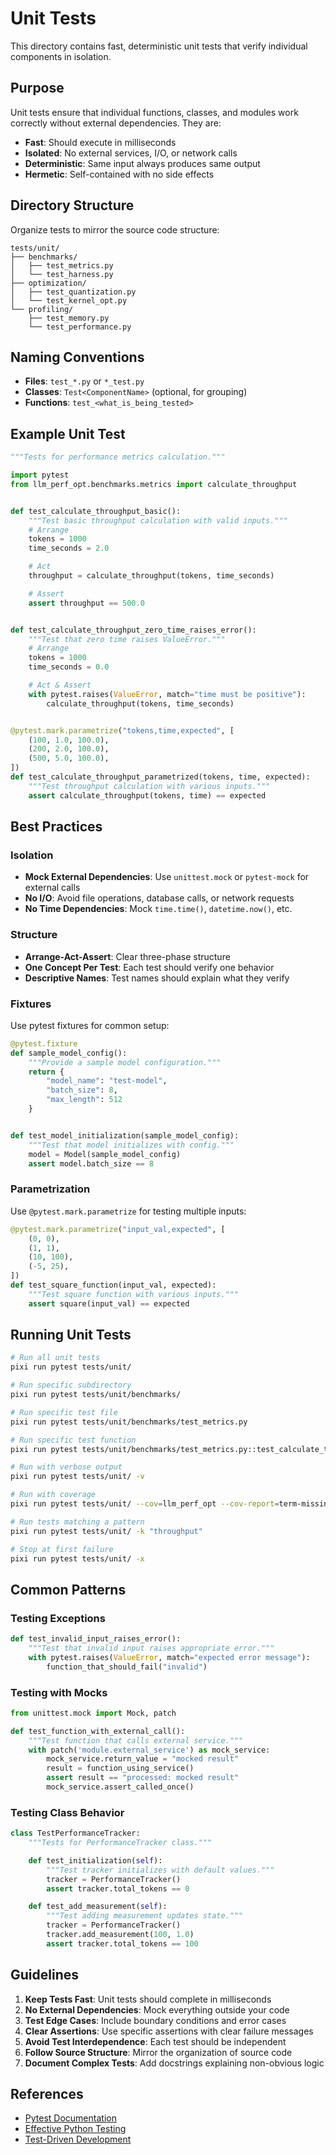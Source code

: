 # Unit Tests

This directory contains fast, deterministic unit tests that verify individual components in isolation.

## Purpose

Unit tests ensure that individual functions, classes, and modules work correctly without external dependencies. They are:
- **Fast**: Should execute in milliseconds
- **Isolated**: No external services, I/O, or network calls
- **Deterministic**: Same input always produces same output
- **Hermetic**: Self-contained with no side effects

## Directory Structure

Organize tests to mirror the source code structure:

```
tests/unit/
├── benchmarks/
│   ├── test_metrics.py
│   └── test_harness.py
├── optimization/
│   ├── test_quantization.py
│   └── test_kernel_opt.py
└── profiling/
    ├── test_memory.py
    └── test_performance.py
```

## Naming Conventions

- **Files**: `test_*.py` or `*_test.py`
- **Classes**: `Test<ComponentName>` (optional, for grouping)
- **Functions**: `test_<what_is_being_tested>`

## Example Unit Test

```python
"""Tests for performance metrics calculation."""

import pytest
from llm_perf_opt.benchmarks.metrics import calculate_throughput


def test_calculate_throughput_basic():
    """Test basic throughput calculation with valid inputs."""
    # Arrange
    tokens = 1000
    time_seconds = 2.0

    # Act
    throughput = calculate_throughput(tokens, time_seconds)

    # Assert
    assert throughput == 500.0


def test_calculate_throughput_zero_time_raises_error():
    """Test that zero time raises ValueError."""
    # Arrange
    tokens = 1000
    time_seconds = 0.0

    # Act & Assert
    with pytest.raises(ValueError, match="time must be positive"):
        calculate_throughput(tokens, time_seconds)


@pytest.mark.parametrize("tokens,time,expected", [
    (100, 1.0, 100.0),
    (200, 2.0, 100.0),
    (500, 5.0, 100.0),
])
def test_calculate_throughput_parametrized(tokens, time, expected):
    """Test throughput calculation with various inputs."""
    assert calculate_throughput(tokens, time) == expected
```

## Best Practices

### Isolation
- **Mock External Dependencies**: Use `unittest.mock` or `pytest-mock` for external calls
- **No I/O**: Avoid file operations, database calls, or network requests
- **No Time Dependencies**: Mock `time.time()`, `datetime.now()`, etc.

### Structure
- **Arrange-Act-Assert**: Clear three-phase structure
- **One Concept Per Test**: Each test should verify one behavior
- **Descriptive Names**: Test names should explain what they verify

### Fixtures
Use pytest fixtures for common setup:

```python
@pytest.fixture
def sample_model_config():
    """Provide a sample model configuration."""
    return {
        "model_name": "test-model",
        "batch_size": 8,
        "max_length": 512
    }


def test_model_initialization(sample_model_config):
    """Test that model initializes with config."""
    model = Model(sample_model_config)
    assert model.batch_size == 8
```

### Parametrization
Use `@pytest.mark.parametrize` for testing multiple inputs:

```python
@pytest.mark.parametrize("input_val,expected", [
    (0, 0),
    (1, 1),
    (10, 100),
    (-5, 25),
])
def test_square_function(input_val, expected):
    """Test square function with various inputs."""
    assert square(input_val) == expected
```

## Running Unit Tests

```bash
# Run all unit tests
pixi run pytest tests/unit/

# Run specific subdirectory
pixi run pytest tests/unit/benchmarks/

# Run specific test file
pixi run pytest tests/unit/benchmarks/test_metrics.py

# Run specific test function
pixi run pytest tests/unit/benchmarks/test_metrics.py::test_calculate_throughput_basic

# Run with verbose output
pixi run pytest tests/unit/ -v

# Run with coverage
pixi run pytest tests/unit/ --cov=llm_perf_opt --cov-report=term-missing

# Run tests matching a pattern
pixi run pytest tests/unit/ -k "throughput"

# Stop at first failure
pixi run pytest tests/unit/ -x
```

## Common Patterns

### Testing Exceptions
```python
def test_invalid_input_raises_error():
    """Test that invalid input raises appropriate error."""
    with pytest.raises(ValueError, match="expected error message"):
        function_that_should_fail("invalid")
```

### Testing with Mocks
```python
from unittest.mock import Mock, patch

def test_function_with_external_call():
    """Test function that calls external service."""
    with patch('module.external_service') as mock_service:
        mock_service.return_value = "mocked result"
        result = function_using_service()
        assert result == "processed: mocked result"
        mock_service.assert_called_once()
```

### Testing Class Behavior
```python
class TestPerformanceTracker:
    """Tests for PerformanceTracker class."""

    def test_initialization(self):
        """Test tracker initializes with default values."""
        tracker = PerformanceTracker()
        assert tracker.total_tokens == 0

    def test_add_measurement(self):
        """Test adding measurement updates state."""
        tracker = PerformanceTracker()
        tracker.add_measurement(100, 1.0)
        assert tracker.total_tokens == 100
```

## Guidelines

1. **Keep Tests Fast**: Unit tests should complete in milliseconds
2. **No External Dependencies**: Mock everything outside your code
3. **Test Edge Cases**: Include boundary conditions and error cases
4. **Clear Assertions**: Use specific assertions with clear failure messages
5. **Avoid Test Interdependence**: Each test should be independent
6. **Follow Source Structure**: Mirror the organization of source code
7. **Document Complex Tests**: Add docstrings explaining non-obvious logic

## References

- [Pytest Documentation](https://docs.pytest.org/)
- [Effective Python Testing](https://realpython.com/pytest-python-testing/)
- [Test-Driven Development](https://en.wikipedia.org/wiki/Test-driven_development)
